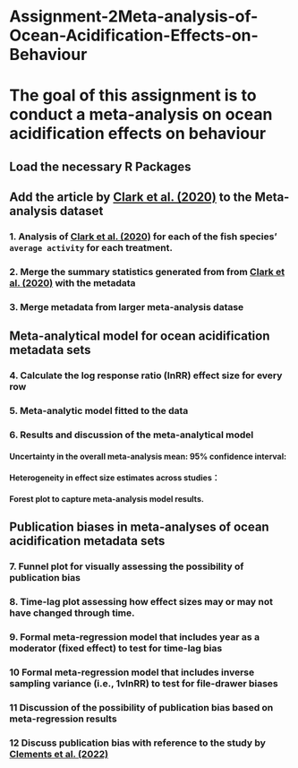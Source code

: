 # Assignment-2Meta-analysis-of-Ocean-Acidification-Effects-on-Behaviour
# **The goal of this assignment is to conduct a meta-analysis on ocean acidification effects on behaviour**
## **Load the necessary R Packages**

## **Add the article by [Clark et al. (2020)](https://doi.org/10.1038/s41586-019-1903-y) to the Meta-analysis dataset**

### 1. Analysis of [Clark et al. (2020)](https://doi.org/10.1038/s41586-019-1903-y) for each of the fish species’ `average activity` for each treatment.

### 2. Merge the summary statistics generated from from [Clark et al. (2020)](https://doi.org/10.1038/s41586-019-1903-y) with the metadata

### 3. Merge metadata from larger meta-analysis datase

## **Meta-analytical model for ocean acidification metadata sets**

### 4. Calculate the log response ratio (lnRR) effect size for every row

### 5. Meta-analytic model fitted to the data

### 6. Results and discussion of the meta-analytical model

#### Uncertainty in the overall meta-analysis mean: 95% confidence interval:

#### Heterogeneity in effect size estimates across studies：

#### Forest plot to capture meta-analysis model results.

## **Publication biases in meta-analyses of ocean acidification metadata sets**

### 7. Funnel plot for visually assessing the possibility of publication bias  

### 8. Time-lag plot assessing how effect sizes may or may not have changed through time.

### 9. Formal meta-regression model that includes year as a moderator (fixed effect) to test for time-lag bias

### 10 Formal meta-regression model that includes inverse sampling variance (i.e., 1vlnRR) to test for file-drawer biases

### 11 Discussion of the possibility of publication bias based on meta-regression results

### 12 Discuss publication bias with reference to the study by [Clements et al. (2022)](https://doi.org/10.1371/journal.pbio.3001511) 




